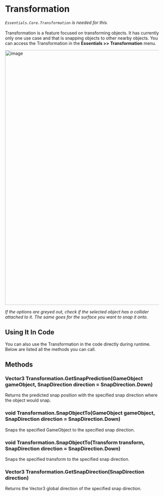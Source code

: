 # Transformation

_`Essentials.Core.Transformation` is needed for this._
<br />
<br />
Transformation is a feature focused on transforming objects. It has currently only one use case and that is snapping objects to other nearby objects. You can access the Transformation in the **Essentials >> Transformation** menu.

<img width="835" alt="image" src="https://github.com/NotRewd/Unity-Essentials/assets/48103943/82708be1-04fe-4121-8533-ae03aaa1d43a">

_If the options are greyed out, check if the selected object has a collider attached to it. The same goes for the surface you want to snap it onto._

## Using It In Code

You can also use the Transformation in the code directly during runtime. Below are listed all the methods you can call.

## Methods

### Vector3 Transformation.GetSnapPrediction(GameObject gameObject, SnapDirection direction = SnapDirection.Down)

Returns the predicted snap position with the specified snap direction where the object would snap.

### void Transformation.SnapObjectTo(GameObject gameObject, SnapDirection direction = SnapDirection.Down)

Snaps the specified GameObject to the specified snap direction.

### void Transformation.SnapObjectTo(Transform transform, SnapDirection direction = SnapDirection.Down)

Snaps the specified transform to the specified snap direction.

### Vector3 Transformation.GetSnapDirection(SnapDirection direction)

Returns the Vector3 global direction of the specified snap direction.
